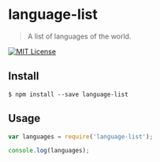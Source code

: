 # language-list
 
> A list of languages of the world.


[![MIT License](https://img.shields.io/badge/license-MIT_License-green.svg?style=flat-square)](https://github.com/bubkoo/language-list/blob/master/LICENSE)


## Install

```
$ npm install --save language-list 
```

## Usage

```js
var languages = require('language-list');

console.log(languages);
```
